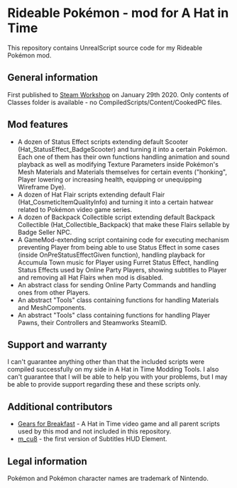 # Rideable Pokémon - mod for A Hat in Time
This repository contains UnrealScript source code for my Rideable Pokémon mod.
## General information
First published to [Steam Workshop](https://steamcommunity.com/sharedfiles/filedetails/?id=1982278287) on January 29th 2020.
Only contents of Classes folder is available - no CompiledScripts/Content/CookedPC files.
## Mod features
- A dozen of Status Effect scripts extending default Scooter (Hat_StatusEffect_BadgeScooter) and turning it into a certain Pokémon. Each one of them has their own functions handling animation and sound playback as well as modifying Texture Parameters inside Pokémon's Mesh Materials and Materials themselves for certain events ("honking", Player lowering or increasing health, equipping or unequipping Wireframe Dye).
- A dozen of Hat Flair scripts extending default Flair (Hat_CosmeticItemQualityInfo) and turning it into a certain hatwear related to Pokémon video game series.
- A dozen of Backpack Collectible script extending default Backpack Collectible (Hat_Collectible_Backpack) that make these Flairs sellable by Badge Seller NPC.
- A GameMod-extending script containing code for executing mechanism preventing Player from being able to use Status Effect in some cases (inside OnPreStatusEffectGiven function), handling playback for Accumula Town music for Player using Furret Status Effect, handling Status Effects used by Online Party Players, showing subtitles to Player and removing all Hat Flairs when mod is disabled.
- An abstract class for sending Online Party Commands and handling ones from other Players.
- An abstract "Tools" class containing functions for handling Materials and MeshComponents.
- An abstract "Tools" class containing functions for handling Player Pawns, their Controllers and Steamworks SteamID.
## Support and warranty
I can't guarantee anything other than that the included scripts were compiled successfully on my side in A Hat in Time Modding Tools. I also can't guarantee that I will be able to help you with your problems, but I may be able to provide support regarding these and these scripts only.
## Additional contributors
- [Gears for Breakfast](https://www.gearsforbreakfast.com) - A Hat in Time video game and all parent scripts used by this mod and not included in this repository.
- [m_cu8](https://github.com/mcu8) - the first version of Subtitles HUD Element.
## Legal information
Pokémon and Pokémon character names are trademark of Nintendo.

